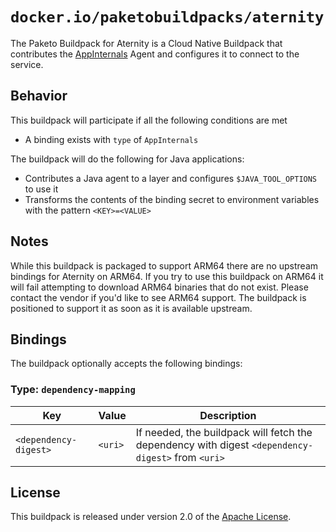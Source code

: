 # `docker.io/paketobuildpacks/aternity`
The Paketo Buildpack for Aternity is a Cloud Native Buildpack that contributes the [AppInternals][a] Agent and configures it to connect to the service.

[a]: https://www.riverbed.com/products/steelcentral/steelcentral-appinternals.html

## Behavior
This buildpack will participate if all the following conditions are met

* A binding exists with `type` of `AppInternals`

The buildpack will do the following for Java applications:

* Contributes a Java agent to a layer and configures `$JAVA_TOOL_OPTIONS` to use it
* Transforms the contents of the binding secret to environment variables with the pattern `<KEY>=<VALUE>`

## Notes

While this buildpack is packaged to support ARM64 there are no upstream bindings for Aternity on ARM64. If you try to use this buildpack on ARM64 it will fail attempting to download ARM64 binaries that do not exist. Please contact the vendor if you'd like to see ARM64 support. The buildpack is positioned to support it as soon as it is available upstream.

## Bindings
The buildpack optionally accepts the following bindings:

### Type: `dependency-mapping`
| Key                   | Value   | Description                                                                                       |
| --------------------- | ------- | ------------------------------------------------------------------------------------------------- |
| `<dependency-digest>` | `<uri>` | If needed, the buildpack will fetch the dependency with digest `<dependency-digest>` from `<uri>` |

## License

This buildpack is released under version 2.0 of the [Apache License][a].

[a]: http://www.apache.org/licenses/LICENSE-2.0
